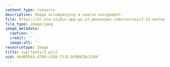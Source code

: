 ```yaml
---
content_type: resource
description: Image accompanying a course assignment.
file: https://ol-ocw-studio-app-qa.s3.amazonaws.com/courses/3-22-mechanical-behavior-of-materials-spring-2008/4bd09543d789c330f115bf0862bc5364_suprlastic3_pic2.jpg
file_type: image/jpeg
image_metadata:
  caption: ''
  credit: ''
  image-alt: ''
resourcetype: Image
title: suprlastic3_pic2
uid: 4bd09543-d789-c330-f115-bf0862bc5364
---
```

